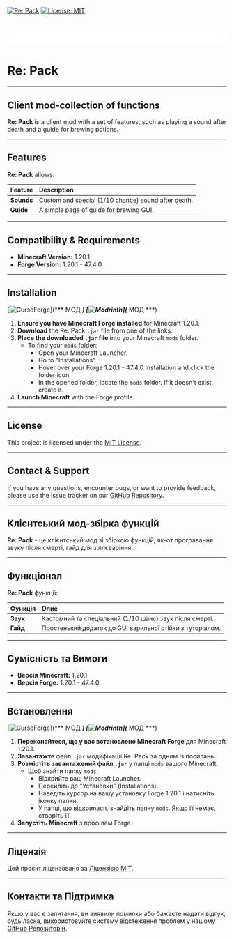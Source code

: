 [![Re: Pack](https://github.com/inasai/Re-Pack/actions/workflows/modBuild.yml/badge.svg)](https://github.com/inasai/Re-Pack/actions/workflows/modBuild.yml) [![License: MIT](https://img.shields.io/badge/License-MIT-blue.svg)](https://opensource.org/licenses/MIT)
# ![Inasai's Project](images/banner.png)

# Re: Pack

---

## Client mod-collection of functions

**Re: Pack** іs a client mod with a set of features, such as playing a sound after death and a guide for brewing potions.

---

## Features

**Re: Pack** allows:

| Feature        | Description                                         |
|:---------------|:----------------------------------------------------|
| **Sounds**     | Custom and special (1/10 chance) sound after death. |
| **Guide**      | A simple page of guide for brewing GUI.             |

---

## Compatibility & Requirements

* **Minecraft Version:** 1.20.1
* **Forge Version:** 1.20.1 - 47.4.0

---

## Installation
[![CurseForge](https://img.shields.io/badge/CurseForge-Download-orange?logo=curseforge&logoColor=white)](*** МОД ***) [![Modrinth](https://img.shields.io/badge/Modrinth-Download-5da545?logo=modrinth&logoColor=white)](*** МОД ***)

1.  **Ensure you have Minecraft Forge installed** for Minecraft 1.20.1.
2.  **Download** the Re: Pack `.jar` file from one of the links.
3.  **Place the downloaded `.jar` file** into your Minecraft `mods` folder.
    * To find your `mods` folder:
        * Open your Minecraft Launcher.
        * Go to "Installations".
        * Hover over your Forge 1.20.1 - 47.4.0 installation and click the folder icon.
        * In the opened folder, locate the `mods` folder. If it doesn't exist, create it.
4.  **Launch Minecraft** with the Forge profile.

---

## License

This project is licensed under the [MIT License](LICENSE).

---

## Contact & Support

If you have any questions, encounter bugs, or want to provide feedback, please use the issue tracker on our [GitHub Repository](https://github.com/inasai/Re-Pack/issues).

---

## Клієнтський мод-збірка функцій

**Re: Pack** - це клієнтський мод зі збіркою функцій, як-от програвання звуку після смерті, гайд для зіллєваріння..

---

## Функціонал

**Re: Pack** функції:

| Функція     | Опис                                                      |
|:------------|:----------------------------------------------------------|
| **Звук**    | Кастомний та спеціальний (1/10 шанс) звук після смерті.   |
| **Гайд**    | Простенький додаток до GUI варильної стійки з туторіалом. |

---

## Сумісність та Вимоги

* **Версія Minecraft:** 1.20.1
* **Версія Forge:** 1.20.1 - 47.4.0

---

## Встановлення
[![CurseForge](https://img.shields.io/badge/CurseForge-Download-orange?logo=curseforge&logoColor=white)](*** МОД ***) [![Modrinth](https://img.shields.io/badge/Modrinth-Download-5da545?logo=modrinth&logoColor=white)](*** МОД ***)

1.  **Переконайтеся, що у вас встановлено Minecraft Forge** для Minecraft 1.20.1.
2.  **Завантажте** файл `.jar` модифікації Re: Pack за одним із посилань.
3.  **Розмістіть завантажений файл `.jar`** у папці `mods` вашого Minecraft.
    * Щоб знайти папку `mods`:
        * Відкрийте ваш Minecraft Launcher.
        * Перейдіть до "Установки" (Installations).
        * Наведіть курсор на вашу установку Forge 1.20.1 і натисніть іконку папки.
        * У папці, що відкрилася, знайдіть папку `mods`. Якщо її немає, створіть її.
4.  **Запустіть Minecraft** з профілем Forge.

---

## Ліцензія

Цей проєкт ліцензовано за [Ліцензією MIT](LICENSE).

---

## Контакти та Підтримка

Якщо у вас є запитання, ви виявили помилки або бажаєте надати відгук, будь ласка, використовуйте систему відстеження проблем у нашому [GitHub Репозиторій](https://github.com/inasai/Re-Pack/issues).